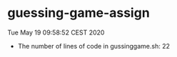 # guessing-game-assign
Tue May 19 09:58:52 CEST 2020
- The number of lines of code in gussinggame.sh:
22
